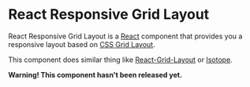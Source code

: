 # React Responsive Grid Layout
React Responsive Grid Layout is a [React](https://reactjs.org/) component that provides you a responsive layout based on [CSS Grid Layout](https://developer.mozilla.org/en-US/docs/Web/CSS/CSS_Grid_Layout).

This component does similar thing like [React-Grid-Layout](https://github.com/STRML/react-grid-layout) or [Isotope](https://isotope.metafizzy.co/).

**Warning! This component hasn't been released yet.**
